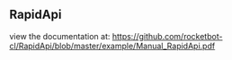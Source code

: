 ## RapidApi

 view the documentation at: https://github.com/rocketbot-cl/RapidApi/blob/master/example/Manual_RapidApi.pdf